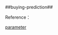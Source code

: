 ##buying-prediction##

Reference：

[parameter](https://www.analyticsvidhya.com/blog/2016/03/complete-guide-parameter-tuning-xgboost-with-codes-python/)

